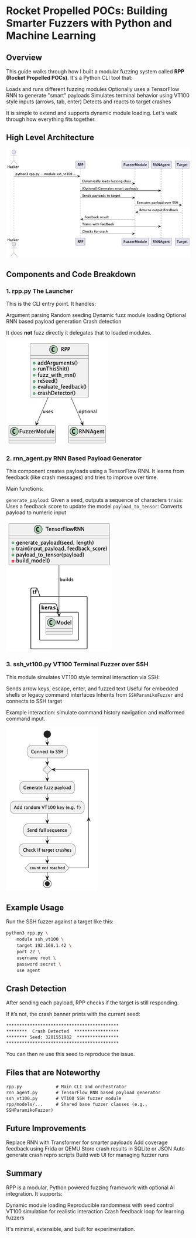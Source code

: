 # Rocket Propelled POCs: Building Smarter Fuzzers with Python and Machine Learning

## Overview

This guide walks through how I built a modular fuzzing system called **RPP (Rocket Propelled POCs)**. It's a Python CLI tool that:

Loads and runs different fuzzing modules
Optionally uses a TensorFlow RNN to generate "smart" payloads
Simulates terminal behavior using VT100 style inputs (arrows, tab, enter)
Detects and reacts to target crashes

It is simple to extend and supports dynamic module loading. Let's walk through how everything fits together.   

## High Level Architecture

![rpp structure](./rpp.png)   

## Components and Code Breakdown

### 1. rpp.py   The Launcher

This is the CLI entry point. It handles:

  Argument parsing
  Random seeding
  Dynamic fuzz module loading
  Optional RNN based payload generation
  Crash detection

It does **not** fuzz directly it delegates that to loaded modules.

![rpp structure](./rpp_structure.png)
   

### 2. rnn_agent.py   RNN Based Payload Generator

This component creates payloads using a TensorFlow RNN. It learns from feedback (like crash messages) and tries to improve over time.

Main functions:

`generate_payload`: Given a seed, outputs a sequence of characters
`train`: Uses a feedback score to update the model
`payload_to_tensor`: Converts payload to numeric input

![TensorFlow and RNN](./rpp_internal_workings.png)


### 3. ssh_vt100.py   VT100 Terminal Fuzzer over SSH

This module simulates VT100 style terminal interaction via SSH:

  Sends arrow keys, escape, enter, and fuzzed text
  Useful for embedded shells or legacy command interfaces
  Inherits from `SSHParamikoFuzzer` and connects to SSH target

Example interaction: simulate command history navigation and malformed command input.

![VT100 simulation](./rpp_vt100_simulation.png)

   

## Example Usage

Run the SSH fuzzer against a target like this:

```bash
python3 rpp.py \
    module ssh_vt100 \
    target 192.168.1.42 \
    port 22 \
    username root \
    password secret \
    use agent
```

   

## Crash Detection

After sending each payload, RPP checks if the target is still responding.

If it’s not, the crash banner prints with the current seed:

```
*******************************************
********  Crash Detected  *****************
******** Seed: 3281551982  ****************
*******************************************
```

You can then re use this seed to reproduce the issue.

   

## Files that are Noteworthy

```text
rpp.py             # Main CLI and orchestrator
rnn_agent.py       # TensorFlow RNN based payload generator
ssh_vt100.py       # VT100 SSH fuzzer module
rpp/models/...     # Shared base fuzzer classes (e.g., SSHParamikoFuzzer)
```

   

## Future Improvements

  Replace RNN with Transformer for smarter payloads
  Add coverage feedback using Frida or QEMU
  Store crash results in SQLite or JSON
  Auto generate crash repro scripts
  Build web UI for managing fuzzer runs

   

## Summary

RPP is a modular, Python powered fuzzing framework with optional AI integration. It supports:

  Dynamic module loading
  Reproducible randomness with seed control
  VT100 simulation for realistic interaction
  Crash feedback loop for learning fuzzers

It's minimal, extensible, and built for experimentation.

   
